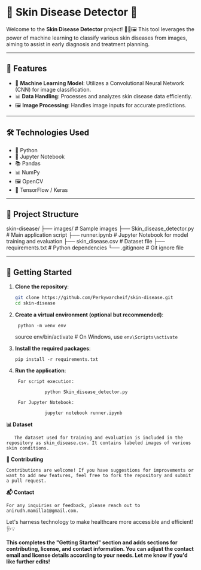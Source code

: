 # 🧴 Skin Disease Detector 🧬

Welcome to the **Skin Disease Detector** project! 🧑‍⚕️🖼️ This tool leverages the power of machine learning to classify various skin diseases from images, aiming to assist in early diagnosis and treatment planning.

---

## 🚀 Features

- 🧠 **Machine Learning Model**: Utilizes a Convolutional Neural Network (CNN) for image classification.
- 📊 **Data Handling**: Processes and analyzes skin disease data efficiently.
- 🖼️ **Image Processing**: Handles image inputs for accurate predictions.

---

## 🛠️ Technologies Used

- 🐍 Python
- 📓 Jupyter Notebook
- 📚 Pandas
- 📊 NumPy
- 🖼️ OpenCV
- 🧠 TensorFlow / Keras

---

## 📁 Project Structure

skin-disease/
├── images/ # Sample images
├── Skin_disease_detector.py # Main application script
├── runner.ipynb # Jupyter Notebook for model training and evaluation
├── skin_disease.csv # Dataset file
├── requirements.txt # Python dependencies
└── .gitignore # Git ignore file

---

## 🧪 Getting Started

1. **Clone the repository**:

   ```bash
   git clone https://github.com/Perkywarcheif/skin-disease.git
   cd skin-disease

2. **Create a virtual environment (optional but recommended)**:

		python -m venv env
    source env/bin/activate  # On Windows, use `env\Scripts\activate`

3.  **Install the required packages**:
     
        pip install -r requirements.txt

4.  **Run the application**:

         For script execution:

		           python Skin_disease_detector.py

         For Jupyter Notebook:

		           jupyter notebook runner.ipynb

 **📊 Dataset**
       
       The dataset used for training and evaluation is included in the repository as skin_disease.csv. It contains labeled images of various skin conditions.

 **🤝 Contributing**
        
	Contributions are welcome! If you have suggestions for improvements or want to add new features, feel free to fork the repository and submit a pull request.

**📬 Contact**

    For any inquiries or feedback, please reach out to anirudh.mamilla1@gmail.com.

Let's harness technology to make healthcare more accessible and efficient! 🩺💡


**This completes the "Getting Started" section and adds sections for contributing, license, and contact information. You can adjust the **contact email** and **license** details according to your needs. Let me know if you'd like further edits!**








	 

	 


